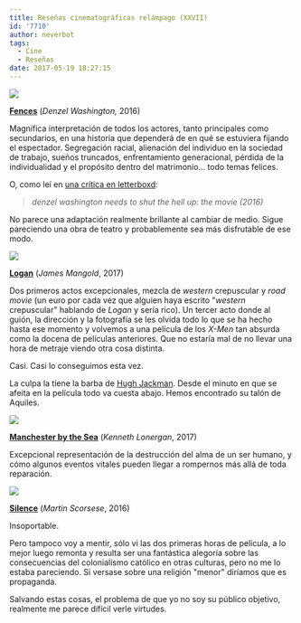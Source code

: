```yaml
---
title: Reseñas cinematográficas relámpago (XXVII)
id: '7710'
author: neverbot
tags:
  - Cine
  - Reseñas
date: 2017-05-19 18:27:15
---
```


![](fences.png)

**[Fences](http://www.imdb.com/title/tt2671706/)** (_Denzel Washington,_ 2016)

Magnífica interpretación de todos los actores, tanto principales como secundarios, en una historia que dependerá de en qué se estuviera fijando el espectador. Segregación racial, alienación del individuo en la sociedad de trabajo, sueños truncados, enfrentamiento generacional, pérdida de la individualidad y el propósito dentro del matrimonio... todo temas felices.

O, como leí en [una crítica en letterboxd](https://letterboxd.com/film/fences-2016/):

> _denzel washington needs to shut the hell up: the movie (2016)_

No parece una adaptación realmente brillante al cambiar de medio. Sigue pareciendo una obra de teatro y probablemente sea más disfrutable de ese modo.

![](logan.png)

**[Logan](http://www.imdb.com/title/tt3315342)** (_James Mangold_, 2017)

Dos primeros actos excepcionales, mezcla de _western_ crepuscular y _road movie_ (un euro por cada vez que alguien haya escrito "_western_ crepuscular" hablando de _Logan_ y sería rico). Un tercer acto donde al guión, la dirección y la fotografía se les olvida todo lo que se ha hecho hasta ese momento y volvemos a una película de los _X-Men_ tan absurda como la docena de películas anteriores. Que no estaría mal de no llevar una hora de metraje viendo otra cosa distinta.

Casi. Casi lo conseguimos esta vez.

La culpa la tiene la barba de [Hugh Jackman](http://www.imdb.com/name/nm0413168). Desde el minuto en que se afeita en la película todo va cuesta abajo. Hemos encontrado su talón de Aquiles.

![](manchester_by_the_sea.png)

**[Manchester by the Sea](http://www.imdb.com/title/tt4034228/)** (_Kenneth Lonergan_, 2017)

Excepcional representación de la destrucción del alma de un ser humano, y cómo algunos eventos vitales pueden llegar a rompernos más allá de toda reparación.

![](silence.png)

**[Silence](http://www.imdb.com/title/tt0490215/)** (_Martin Scorsese_, 2016)

Insoportable.

Pero tampoco voy a mentir, sólo vi las dos primeras horas de película, a lo mejor luego remonta y resulta ser una fantástica alegoría sobre las consecuencias del colonialismo católico en otras culturas, pero no me lo estaba pareciendo. Si versase sobre una religión "menor" diríamos que es propaganda.

Salvando estas cosas, el problema de que yo no soy su público objetivo, realmente me parece difícil verle virtudes.